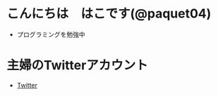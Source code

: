 # こんにちは　はこです(@paquet04)
- プログラミングを勉強中
    
# 主婦のTwitterアカウント
- [Twitter](https://twitter.com/paquet04)
